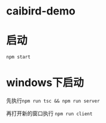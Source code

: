 # caibird-demo

# 启动

    npm start

# windows下启动

先执行`npm run tsc && npm run server` 

再打开新的窗口执行 `npm run client`